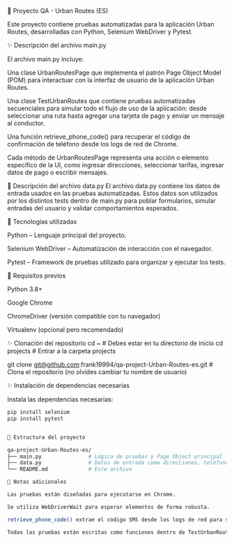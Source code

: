 🍣 Proyecto QA - Urban Routes (ES)

Este proyecto contiene pruebas automatizadas para la aplicación Urban Routes, desarrolladas con Python, Selenium WebDriver y Pytest.

✨ Descripción del archivo main.py

El archivo main.py incluye:

Una clase UrbanRoutesPage que implementa el patrón Page Object Model (POM) para interactuar con la interfaz de usuario de la aplicación Urban Routes.

Una clase TestUrbanRoutes que contiene pruebas automatizadas secuenciales para simular todo el flujo de uso de la aplicación: desde seleccionar una ruta hasta agregar una tarjeta de pago y enviar un mensaje al conductor.

Una función retrieve_phone_code() para recuperar el código de confirmación de teléfono desde los logs de red de Chrome.

Cada método de UrbanRoutesPage representa una acción o elemento específico de la UI, como ingresar direcciones, seleccionar tarifas, ingresar datos de pago o escribir mensajes.


📃 Descripción del archivo data.py
El archivo data.py contiene los datos de entrada usados en las pruebas automatizadas.
Estos datos son utilizados por los distintos tests dentro de main.py para poblar formularios, simular entradas del usuario y validar comportamientos esperados.


 📆 Tecnologías utilizadas

Python – Lenguaje principal del proyecto.

Selenium WebDriver – Automatización de interacción con el navegador.

Pytest – Framework de pruebas utilizado para organizar y ejecutar los tests.


📅 Requisitos previos

Python 3.8+

Google Chrome

ChromeDriver (versión compatible con tu navegador)

Virtualenv (opcional pero recomendado)


✨ Clonación del repositorio 
cd ~     # Debes estar en tu directorio de inicio
cd projects # Entrar a la carpeta projects

 git clone git@github.com:frank19994/qa-project-Urban-Routes-es.git # Clona el repositorio (no olvides cambiar tu nombre de usuario)

✨ Instalación de dependencias necesarias 

Instala las dependencias necesarias:

```bash
pip install selenium 
pip install pytest


📂 Estructura del proyecto

qa-project-Urban-Routes-es/
├── main.py               # Lógica de pruebas y Page Object principal
├── data.py               # Datos de entrada como direcciones, teléfono, tarjetas
└── README.md             # Este archivo

🧠 Notas adicionales

Las pruebas están diseñadas para ejecutarse en Chrome.

Se utiliza WebDriverWait para esperar elementos de forma robusta.

retrieve_phone_code() extrae el código SMS desde los logs de red para simular autenticación.

Todas las pruebas están escritas como funciones dentro de TestUrbanRoutes siguiendo una secuencia lógica de uso de la app.
